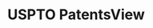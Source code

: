 ---
layout: default
bigquery: https://console.cloud.google.com/bigquery?p=patents-public-data&d=patentsview&page=dataset
citation: Attribution should be given to PatentsView for use, distribution, or derivative
  works.
code: https://github.com/CSSIP-AIR/PatentsView-Code-Snippets/
contributors: USPTO
cost: None
description: 'PatentsView includes US patent data including raw data (summaries, applications,
  pregrant applications), disambugations of inventors and assignees, and inventor
  gender estimates.  Also foreign priority data, # of figures and sheets, and government
  interest statements.'
documentation: https://patentsview.org/query/builder-faqs
last_edit: 04/07/2022, 17:45:11
location: https://patentsview.org/
maintained_by: USPTO
record_creation_timestamp: 12/2/2020 17:20:46
schema_fields:
- disamb_inventor_id_20181127
- subclass_id
- status
- kind
- fname
- level_three
- inventor_id
- disamb_inventor_id_20191008
- field_id
- reldocno
- term_disclaimer
- subgroup_id
- category
- disamb_assignee_id_20200331
- disamb_inventor_id_20180528
- main_group
- state
- designation
- classification_level
- disamb_assignee_id_20200630
- organization_id
- withdrawn
- mainclass_id
- series_code
- disclaimer_date
- variety
- num
- name_last
- contract_award_number
- city
- latlong
- number
- deceased
- application_id
- organization
- rel_id
- disamb_inventor_id_20170307
- f102_date
- level_one
- group
- applicant_type
- disamb_inventor_id_20190312
- disamb_assignee_id_20190820
- county_fips
- ipc_version_indicator
- citation_id
- exemplary
- publication_number
- attribution_status
- latin_name
- disamb_assignee_id_20200929
- disamb_inventor_id_20201229
- longitude
- disamb_assignee_id_20190312
- dependent
- section_id
- action_date
- county
- category_id
- symbol_position
- name
- disamb_assignee_id_20191008
- field_title
- sector_title
- disamb_inventor_id_20200630
- patent_id
- _102_date
- assignee_id
- disamb_inventor_id_20200331
- country_transformed
- num_claims
- gi_statement
- sequence
- term_extension
- doctype
- subgroup
- subcategory_id
- num_figures
- uuid
- rawassignee_id
- rawinventor_id
- title
- ipc_class
- state_fips
- disamb_inventor_id_20191231
- relkind
- num_sheets
- subclass
- disamb_inventor_id_20170808
- classification_status
- disamb_assignee_id_20181127
- latitude
- lawyer_id
- type
- level_two
- filename
- male_flag
- classification_value
- section
- date
- text
- rule_47
- location_id
- disamb_inventor_id_20190820
- lapse_of_patent
- f371_date
- term_grant
- group_id
- doc_type
- rawlocation_id
- abstract
- disamb_inventor_id_20171226
- _371_date
- role
- classification_data_source
- lname
- name_first
- disamb_inventor_id_20200929
- length
- id
- male
- disamb_inventor_id_20171003
- country
- disamb_assignee_id_20191231
- subsection_id
shortname: patentsview
tags:
- disambiguation
- United States
- gender
terms_of_use: Creative Commons Attribution 4.0 International License.
timeframe: 1963-1999
title: USPTO PatentsView
uuid: cf1780b1-e265-4e49-8d1d-83b9cfe0fd9a
---